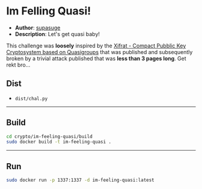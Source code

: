 # Im Felling Quasi!

- **Author**: [supasuge](https://github.com/supasuge)
- **Description**: Let's get quasi baby!

This challenge was **loosely** inspired by the [Xifrat - Compact Pubblic Key Cryptosystem based on Quasigroups](https://eprint.iacr.org/2021/444.pdf) that was published and subsequently broken by a trivial attack published that was **less than 3 pages long**. Get rekt bro...


## Dist 
- `dist/chal.py`

***

## Build

```sh
cd crypto/im-feeling-quasi/build
sudo docker build -t im-feeling-quasi .
```

***

## Run

```sh
sudo docker run -p 1337:1337 -d im-feeling-quasi:latest
```
